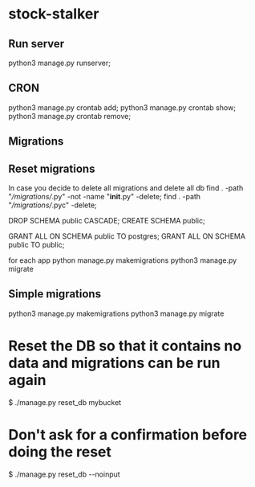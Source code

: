 # stock-stalker

## Run server
python3 manage.py runserver;    

## CRON 
python3 manage.py crontab add;
python3 manage.py crontab show;
python3 manage.py crontab remove;

## Migrations 

## Reset migrations
In case you decide to delete all migrations and delete all db 
find . -path "*/migrations/*.py" -not -name "__init__.py" -delete;
find . -path "*/migrations/*.pyc"  -delete;

DROP SCHEMA public CASCADE;
CREATE SCHEMA public;

GRANT ALL ON SCHEMA public TO postgres;
GRANT ALL ON SCHEMA public TO public;

for each app
python manage.py makemigrations <appname> 
python3 manage.py migrate


## Simple migrations
python3 manage.py makemigrations
python3 manage.py migrate

# Reset the DB so that it contains no data and migrations can be run again
$ ./manage.py reset_db mybucket

# Don't ask for a confirmation before doing the reset
$ ./manage.py reset_db --noinput